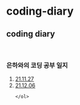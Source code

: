 # coding-diary
<!DOCTYPE html>
<html lang="en" dir="ltr">
  <head>
  <title>coding diary</title>
  <meta charset="utf-8">
</head>
  <body>
    <h2>coding diary</h2><br>
    <h3>은하와의 코딩 공부 일지</h3>
    <ol>
     <li><a href="1.html">21.11.27</a></li>
     <li><a href="2.html">21.12.06</a></li>

    </ol>


  </body>
</html>

